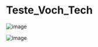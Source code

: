# Teste_Voch_Tech

![image](https://user-images.githubusercontent.com/114930799/203315890-82745bfb-02b7-4185-acc7-77c1793641b7.png)

![image](https://user-images.githubusercontent.com/114930799/203315808-bee0a64d-50cd-4981-a195-1a70b8a70186.png)

